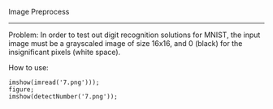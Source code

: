Image Preprocess

----------------------------------------------------------

Problem: In order to test out digit recognition solutions for MNIST,
the input image must be a grayscaled image of size 16x16, and 0 (black) 
for the insignificant pixels (white space).


How to use:

````
imshow(imread('7.png')));
figure;
imshow(detectNumber('7.png'));

````